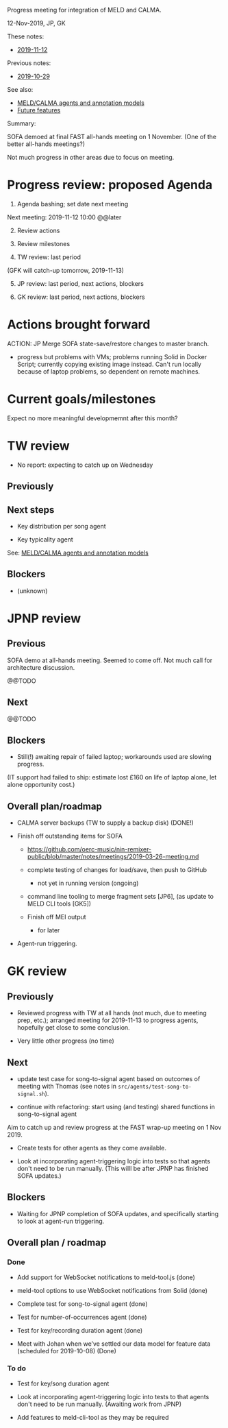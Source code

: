 Progress meeting for integration of MELD and CALMA.

12-Nov-2019, JP, GK

These notes:
- [2019-11-12](https://github.com/oerc-music/meld-calma/blob/master/notes/planning/20191112-meeting.md)  

Previous notes:
- [2019-10-29](https://github.com/oerc-music/meld-calma/blob/master/notes/planning/20191029-meeting.md)  

See also:

- [MELD/CALMA agents and annotation models](https://github.com/oerc-music/meld-calma/blob/master/notes/meld-calma-agents-and-annotation-models.md)
- [Future features](https://github.com/oerc-music/meld-calma/blob/master/notes/future-features.md)

Summary:

SOFA demoed at final FAST all-hands meeting on 1 November.  (One of the better all-hands meetings?)

Not much progress in other areas due to focus on meeting.

# Progress review: proposed Agenda

1. Agenda bashing; set date next meeting

Next meeting: 2019-11-12 10:00 @@later

2. Review actions

3. Review milestones

4. TW review: last period

(GFK will catch-up tomorrow, 2019-11-13)

5. JP review: last period, next actions, blockers

6. GK review: last period, next actions, blockers


# Actions brought forward

ACTION: JP Merge SOFA state-save/restore changes to master branch.

- progress but problems with VMs; problems running Solid in Docker Script; currently copying existing image instead.  Can't run locally because of laptop problems, so dependent on remote machines.


# Current goals/milestones

Expect no more meaningful developmemnt after this month?


# TW review

- No report: expecting to catch up on Wednesday

## Previously

## Next steps

- Key distribution per song agent

- Key typicality agent

See: [MELD/CALMA agents and annotation models](https://github.com/oerc-music/meld-calma/blob/master/notes/meld-calma-agents-and-annotation-models.md)

## Blockers

- (unknown)


# JPNP review

## Previous

SOFA demo at all-hands meeting.  Seemed to come off.  Not much call for architecture discussion.

@@TODO

<!--
TODO:

- Create new set of fragments for demo using Mat's generator code.  In a form ready to be uploaded to workset container (with script to do so).  Some work on done to create fragments, but not yet the dataset creation.

- Duration match problem reported:  not yet progressed.  Possible a fragment display problem?
-->

## Next

@@TODO

<!--
- More testing (esp. save/load)

- Finish work on command line tool for fragment set merging - probably after next meeting. NOT urgent for 1 Nov demo.

This will complete the planned SOFA updates.

- Improve support for triggering agent runs - aiming for some kind of framework that can handle running multiple agents, as needed (e.g. in response to container data changes).  Anticipate some kind of pub-sub mechanism to re-run computations when container changes, or in response to other triggers.
    - Note GK activity on Solid notifications
-->


## Blockers

- Still(!) awaiting repair of failed laptop; workarounds used are slowing progress.

(IT support had failed to ship: estimate lost £160 on life of laptop alone, let alone opportunity cost.)

## Overall plan/roadmap

- CALMA server backups (TW to supply a backup disk) (DONE!)

- Finish off outstanding items for SOFA 
    - https://github.com/oerc-music/nin-remixer-public/blob/master/notes/meetings/2019-03-26-meeting.md

    - complete testing of changes for load/save, then push to GitHub
        - not yet in running version (ongoing)

    - command line tooling to merge fragment sets [JP6], (as update to MELD CLI tools [GK5])

    - Finish off MEI output
        - for later

- Agent-run triggering.


# GK review

## Previously

- Reviewed progress with TW at all hands (not much, due to meeting prep, etc.); arranged meeting for 2019-11-13 to progress agents, hopefully get close to some conclusion.

- Very little other progress (no time)


## Next

- update test case for song-to-signal agent based on outcomes of meeting with Thomas (see notes in `src/agents/test-song-to-signal.sh`).

- continue with refactoring:  start using (and testing) shared functions in song-to-signal agent

Aim to catch up and review progress at the FAST wrap-up meeting on 1 Nov 2019.

- Create tests for other agents as they come available.

- Look at incorporating agent-triggering logic into tests so that agents don't need to be run manually.  (This willl be after JPNP has finished SOFA updates.)

## Blockers

- Waiting for JPNP completion of SOFA updates, and specifically starting to look at agent-run triggering.

## Overall plan / roadmap

### Done

- Add support for WebSocket notifications to meld-tool.js (done)

- meld-tool options to use WebSocket notifications from Solid (done)

- Complete test for song-to-signal agent (done)

- Test for number-of-occurrences agent (done)

- Test for key/recording duration agent (done)

- Meet with Johan when we’ve settled our data model for feature data (scheduled for 2019-10-08) (Done)

### To do

- Test for key/song duration agent

- Look at incorporating agent-triggering logic into tests to that agents don't need to be run manually.  (Awaiting work from JPNP)

- Add features to meld-cli-tool as they may be required

